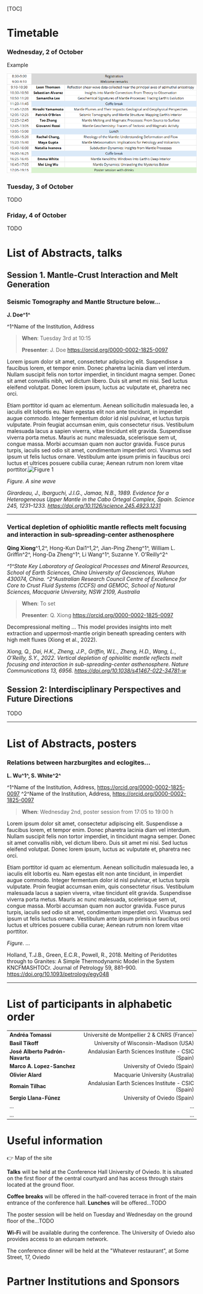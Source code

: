 [TOC]

# Timetable

### Wednesday, 2 of October

Example

![table_example](https://raw.githubusercontent.com/lherzolite2024/programme/main/imgs/table_example.png)

### Tuesday, 3 of October

TODO

### Friday, 4 of October

TODO

# List of Abstracts, talks

## Session 1. Mantle-Crust Interaction and Melt Generation

### Seismic Tomography and Mantle Structure below...

**J. Doe^1^**

^1^Name of the Institution, Address

> **When**: Tuesday 3rd at 10:15
>
> **Presenter**: J. Doe https://orcid.org/0000-0002-1825-0097

Lorem ipsum dolor sit amet, consectetur adipiscing elit. Suspendisse a faucibus lorem, et tempor enim. Donec pharetra lacinia diam vel interdum. Nullam suscipit felis non tortor imperdiet, in tincidunt magna semper. Donec sit amet convallis nibh, vel dictum libero. Duis sit amet mi nisi. Sed luctus eleifend volutpat. Donec lorem ipsum, luctus ac vulputate et, pharetra nec orci.

Etiam porttitor id quam ac elementum. Aenean sollicitudin malesuada leo, a iaculis elit lobortis eu. Nam egestas elit non ante tincidunt, in imperdiet augue commodo. Integer fermentum dolor id nisl pulvinar, et luctus turpis vulputate. Proin feugiat accumsan enim, quis consectetur risus. Vestibulum malesuada lacus a sapien viverra, vitae tincidunt elit gravida. Suspendisse viverra porta metus. Mauris ac nunc malesuada, scelerisque sem ut, congue massa. Morbi accumsan quam non auctor gravida. Fusce purus turpis, iaculis sed odio sit amet, condimentum imperdiet orci. Vivamus sed ipsum ut felis luctus ornare. Vestibulum ante ipsum primis in faucibus orci luctus et ultrices posuere cubilia curae; Aenean rutrum non lorem vitae porttitor.![Figure 1](https://github.com/lherzolite2024/lherzolite2024.github.io/blob/v1.0/templates/img221.png?raw=true)

_Figure. A sine wave_

_Girardeau, J., Ibarguchi, J.I.G., Jamaa, N.B., 1989. Evidence for a Heterogeneous Upper Mantle in the Cabo Ortegal Complex, Spain. Science 245, 1231–1233. https://doi.org/10.1126/science.245.4923.1231_

---

### Vertical depletion of ophiolitic mantle reflects melt focusing and interaction in sub-spreading-center asthenosphere

**Qing Xiong**^1,2^, Hong-Kun Dai1^1,2^, Jian-Ping Zheng^1^, William L. Griffin^2^, Hong-Da Zheng^1^, Li Wang^1^, Suzanne Y. O’Reilly^2^

_^1^State Key Laboratory of Geological Processes and Mineral Resources, School of Earth Sciences, China University of Geosciences, Wuhan 430074, China._
_^2^Australian Research Council Centre of Excellence for Core to Crust Fluid Systems (CCFS) and GEMOC, School of Natural Sciences, Macquarie University, NSW 2109, Australia_

> **When**: To set
>
> **Presenter**: Q. Xiong https://orcid.org/0000-0002-1825-0097

Decompressional melting ... This model provides insights into melt extraction and uppermost-mantle origin beneath spreading centers with high melt fluxes (Xiong et al., 2022).

_Xiong, Q., Dai, H.K., Zheng, J.P., Griffin, W.L., Zheng, H.D., Wang, L., O’Reilly, S.Y., 2022. Vertical depletion of ophiolitic mantle reflects melt focusing and interaction in sub-spreading-center asthenosphere. Nature Communications 13, 6956. https://doi.org/10.1038/s41467-022-34781-w_



## Session 2: Interdisciplinary Perspectives and Future Directions

TODO

---

# List of Abstracts, posters

### Relations between harzburgites and eclogites...

**L. Wu^1^, S. White^2^**

^1^Name of the Institution, Address, https://orcid.org/0000-0002-1825-0097
^2^Name of the Institution, Address, https://orcid.org/0000-0002-1825-0097

> **When**: Wednesday 2nd, poster session from 17:05 to 19:00 h

Lorem ipsum dolor sit amet, consectetur adipiscing elit. Suspendisse a faucibus lorem, et tempor enim. Donec pharetra lacinia diam vel interdum. Nullam suscipit felis non tortor imperdiet, in tincidunt magna semper. Donec sit amet convallis nibh, vel dictum libero. Duis sit amet mi nisi. Sed luctus eleifend volutpat. Donec lorem ipsum, luctus ac vulputate et, pharetra nec orci.

Etiam porttitor id quam ac elementum. Aenean sollicitudin malesuada leo, a iaculis elit lobortis eu. Nam egestas elit non ante tincidunt, in imperdiet augue commodo. Integer fermentum dolor id nisl pulvinar, et luctus turpis vulputate. Proin feugiat accumsan enim, quis consectetur risus. Vestibulum malesuada lacus a sapien viverra, vitae tincidunt elit gravida. Suspendisse viverra porta metus. Mauris ac nunc malesuada, scelerisque sem ut, congue massa. Morbi accumsan quam non auctor gravida. Fusce purus turpis, iaculis sed odio sit amet, condimentum imperdiet orci. Vivamus sed ipsum ut felis luctus ornare. Vestibulum ante ipsum primis in faucibus orci luctus et ultrices posuere cubilia curae; Aenean rutrum non lorem vitae porttitor.



_Figure. ..._

Holland, T.J.B., Green, E.C.R., Powell, R., 2018. Melting of Peridotites through to Granites: A Simple Thermodynamic Model in the System KNCFMASHTOCr. Journal of Petrology 59, 881–900. https://doi.org/10.1093/petrology/egy048

---



# List of participants in alphabetic order

|                                 |                                                    |
| ------------------------------- | -------------------------------------------------: |
| **Andréa Tomassi**              |        Université de Montpellier 2 & CNRS (France) |
| **Basil Tikoff**                |              University of Wisconsin-Madison (USA) |
| **José Alberto Padrón-Navarta** | Andalusian Earth Sciences Institute - CSIC (Spain) |
| **Marco A. Lopez-Sanchez**      |                       University of Oviedo (Spain) |
| **Olivier Alard**               |                   Macquarie University (Australia) |
| **Romain Tilhac**               | Andalusian Earth Sciences Institute - CSIC (Spain) |
| **Sergio Llana-Fúnez**          |                       University of Oviedo (Spain) |
| ...                             |                                                ... |
| ...                             |                                                ... |



# Useful information

👉 Map of the site

**Talks** will be held at the Conference Hall University of Oviedo. It is situated on the first floor of the central courtyard and has access through stairs located at the ground floor.

**Coffee breaks** will be offered in the half-covered terrace in front of the main entrance of the conference hall. **Lunches** will be offered...TODO

The poster session will be held on Tuesday and Wednesday on the ground
floor of the...TODO

**Wi-Fi** will be available during the conference. The University of Oviedo also provides access to an eduroam network.

The conference dinner will be held at the "Whatever restaurant", at Some Street,
17, Oviedo

# Partner Institutions and Sponsors

